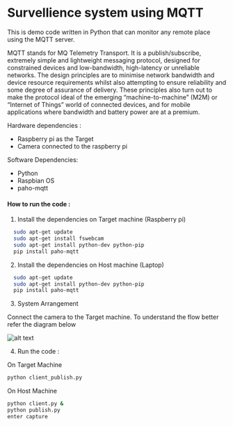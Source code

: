 # Survellience system using MQTT
This is demo code written in Python that can monitor any remote place using the MQTT server.

MQTT stands for MQ Telemetry Transport. It is a publish/subscribe, extremely simple and lightweight messaging protocol, designed for constrained devices and low-bandwidth, high-latency or unreliable networks. The design principles are to minimise network bandwidth and device resource requirements whilst also attempting to ensure reliability and some degree of assurance of delivery. These principles also turn out to make the protocol ideal of the emerging “machine-to-machine” (M2M) or “Internet of Things” world of connected devices, and for mobile applications where bandwidth and battery power are at a premium.

Hardware dependencies :

- Raspberry pi as the Target 
- Camera connected to the raspberry pi


Software Dependencies:
- Python
- Raspbian OS
- paho-mqtt

#### How to run the code : ####

1. Install the dependencies on Target machine (Raspberry pi)

```bash
  sudo apt-get update
  sudo apt-get install fswebcam
  sudo apt-get install python-dev python-pip
  pip install paho-mqtt
```
2. Install the dependencies on Host machine (Laptop)

```bash
  sudo apt-get update
  sudo apt-get install python-dev python-pip
  pip install paho-mqtt
```

3. System Arrangement

Connect the camera to the Target machine. To understand the flow better refer the diagram below 

![alt text](https://github.com/huzz/Remote-surveillance-system-using-mqtt/blob/master/mqtt_flow.png)

4. Run the code :

On Target Machine
 ```bash
 python client_publish.py
 ```
On Host Machine
 ```bash
 python client.py &
 python publish.py 
 enter capture
 ```

